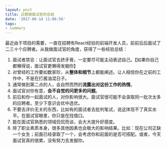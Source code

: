 ```yaml
---
layout: post
title: 近期做面试官的总结
date: '2017-06-14 11:06:56'
tags:
- summary
---
```


最近由于项目的需要，一直在招聘有React经验的前端开发人员，前前后后面试了二三十个应聘者。从我做面试官的角度，获得了一些经验总结：

1. 面试者禁忌：让面试官去挤牙膏，一定要尽可能主动表述自己。【如果你自己都懒得说，面试官更懒得发掘你】
2. 对曾经的工作要如数家珍，从**整体和细节**上都能阐述。让人相信你在之前的工作中，不是在打酱油混日子。
3. 通常做到第二点的人，会自然而然的**流露出对这份工作的热情**。
4. 面试官对你有意，**会不自觉的问更多的问题**。
5. 前后和你一起面试的人，对你影响很大。面试官很可能不会录取同一批次太多的应聘者。至少下意识会优中选优。
6. 不要去评价无关的东西，比如有的面试者去批判笔试，说这体现不了真实水平。在面试官眼里，你只是在找借口。
7. 能在面试官熟悉的领域侃侃而谈，会大大提升好感度。
8. 除了职业素质本身，很多其他因素也会极大的影响结果。比如：现在公司正缺一个女生；前面已经录取了一个，会考虑你和前面的是否可搭配。或者，今天面试官真的很累，没有努力去发掘你。
